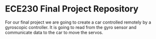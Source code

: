 # ECE230 Final Project Repository

For our final project we are going to create a car controlled remotely by a gyroscopic controller. It is going to read from the gyro sensor and communicate data to the car to move the servos.
